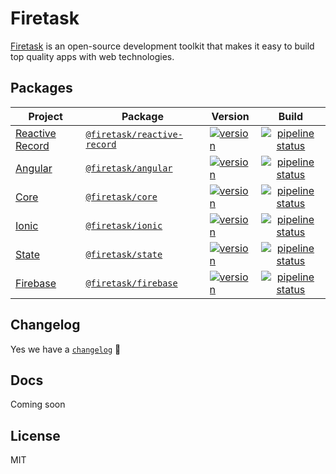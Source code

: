 # Firetask

[Firetask](https://firetask.io/) is an open-source development toolkit that makes it easy to build top quality apps with web technologies.

## Packages

| Project                                                                                | Package                                                                                | Version                                                                                                                                  |                                                                               Build                                                                                |
| -------------------------------------------------------------------------------------- | -------------------------------------------------------------------------------------- | ---------------------------------------------------------------------------------------------------------------------------------------- | :----------------------------------------------------------------------------------------------------------------------------------------------------------------: |
| [Reactive Record](https://github.com/firetask/firetask/libs/reactive-record/README.md) | [`@firetask/reactive-record`](https://www.npmjs.com/package/@firetask/reactive-record) | [![version](https://img.shields.io/npm/v/@firetask/reactive-record/latest.svg)](https://www.npmjs.com/package/@firetask/reactive-record) | [![pipeline status](https://gitlab.com/firetask/test-reactive-record/badges/master/pipeline.svg)](https://gitlab.com/firetask/test-reactive-record/commits/master) |
| [Angular](https://github.com/firetask/firetask/libs/angular/README.md)                 | [`@firetask/angular`](https://www.npmjs.com/package/@firetask/angular)                 | [![version](https://img.shields.io/npm/v/@firetask/angular/latest.svg)](https://www.npmjs.com/package/@firetask/angular)                 |         [![pipeline status](https://gitlab.com/firetask/test-angular/badges/master/pipeline.svg)](https://gitlab.com/firetask/test-angular/commits/master)         |
| [Core](https://github.com/firetask/firetask/libs/core/README.md)                       | [`@firetask/core`](https://www.npmjs.com/package/@firetask/core)                       | [![version](https://img.shields.io/npm/v/@firetask/core/latest.svg)](https://www.npmjs.com/package/@firetask/core)                       |            [![pipeline status](https://gitlab.com/firetask/test-core/badges/master/pipeline.svg)](https://gitlab.com/firetask/test-core/commits/master)            |
| [Ionic](https://github.com/firetask/firetask/libs/ionic/README.md)                     | [`@firetask/ionic`](https://www.npmjs.com/package/@firetask/ionic)                     | [![version](https://img.shields.io/npm/v/@firetask/ionic/latest.svg)](https://www.npmjs.com/package/@firetask/ionic)                     |           [![pipeline status](https://gitlab.com/firetask/test-ionic/badges/master/pipeline.svg)](https://gitlab.com/firetask/test-ionic/commits/master)           |
| [State](https://github.com/firetask/firetask/libs/state/README.md)                     | [`@firetask/state`](https://www.npmjs.com/package/@firetask/state)                     | [![version](https://img.shields.io/npm/v/@firetask/state/latest.svg)](https://www.npmjs.com/package/@firetask/state)                     |           [![pipeline status](https://gitlab.com/firetask/test-state/badges/master/pipeline.svg)](https://gitlab.com/firetask/test-state/commits/master)           |
| [Firebase](https://github.com/firetask/firetask/libs/firebase/README.md)               | [`@firetask/firebase`](https://www.npmjs.com/package/@firetask/firebase)               | [![version](https://img.shields.io/npm/v/@firetask/firebase/latest.svg)](https://www.npmjs.com/package/@firetask/firebase)               |        [![pipeline status](https://gitlab.com/firetask/test-firebase/badges/master/pipeline.svg)](https://gitlab.com/firetask/test-firebase/commits/master)        |

## Changelog

Yes we have a [`changelog`](/CHANGELOG.md) 🍭

## Docs

Coming soon

## License

MIT

